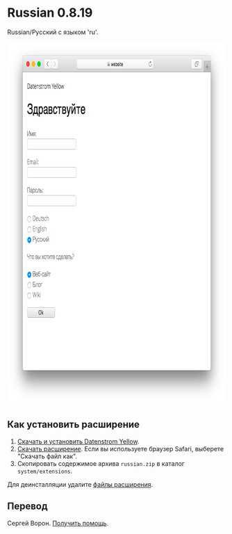 Russian 0.8.19
==============
Russian/Русский с языком 'ru'.

<p align="center"><img src="russian-screenshot.png?raw=true" width="795" height="836" alt="Screenshot"></p>

## Как установить расширение

1. [Скачать и установить Datenstrom Yellow](https://github.com/datenstrom/yellow/).
2. [Скачать расширение](https://github.com/datenstrom/yellow-extensions/raw/master/zip/russian.zip). Если вы используете браузер Safari, выберете "Скачать файл как".
3. Скопировать содержимое архива `russian.zip` в каталог `system/extensions`.

Для деинсталляции удалите [файлы расширения](extension.ini).

## Перевод

Сергей Ворон. [Получить помощь](https://datenstrom.se/yellow/help/).
